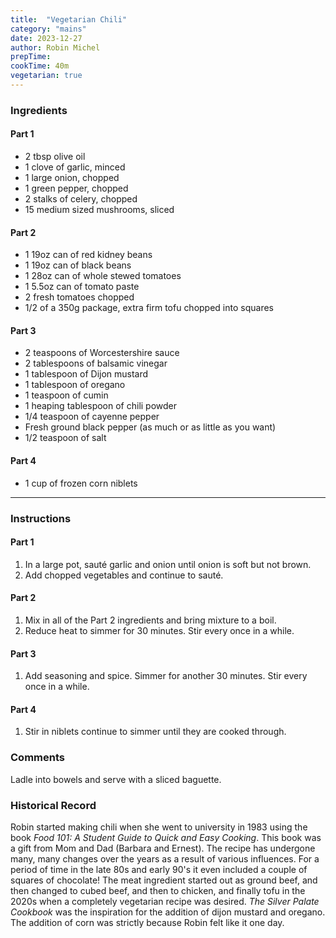 ```yaml
---
title:  "Vegetarian Chili"
category: "mains"
date: 2023-12-27
author: Robin Michel
prepTime:
cookTime: 40m
vegetarian: true
---
```


### Ingredients

#### Part 1

- 2 tbsp olive oil
- 1 clove of garlic, minced
- 1 large onion, chopped
- 1 green pepper, chopped
- 2 stalks of celery, chopped
- 15 medium sized mushrooms, sliced

#### Part 2

- 1 19oz can of red kidney beans
- 1 19oz can of black beans
- 1 28oz can of whole stewed tomatoes
- 1 5.5oz can of tomato paste
- 2 fresh tomatoes chopped
- 1/2 of a 350g package, extra firm tofu chopped into squares

#### Part 3

- 2 teaspoons of Worcestershire sauce
- 2 tablespoons of balsamic vinegar
- 1 tablespoon of Dijon mustard
- 1 tablespoon of oregano
- 1 teaspoon of cumin
- 1 heaping tablespoon of chili powder
- 1/4 teaspoon of cayenne pepper
- Fresh ground black pepper (as much or as little as you want)
- 1/2 teaspoon of salt

#### Part 4

- 1 cup of frozen corn niblets

---

### Instructions

#### Part 1

1. In a large pot, sauté garlic and onion until onion is soft but not brown.
2. Add chopped vegetables and continue to sauté.

#### Part 2

1. Mix in all of the Part 2 ingredients and bring mixture to a boil.
2. Reduce heat to simmer for 30 minutes. Stir every once in a while.

#### Part 3

1. Add seasoning and spice. Simmer for another 30 minutes.  Stir every once in a while.

#### Part 4

1. Stir in niblets continue to simmer until they are cooked through.

### Comments

Ladle into bowels and serve with a sliced baguette.

<!-- Yes, it's intentional -->

### Historical Record

Robin started making chili when she went to university in 1983 using the book _Food 101: A Student Guide to Quick and Easy Cooking_. This book was a gift from Mom and Dad (Barbara and Ernest). The recipe has undergone many, many changes over the years as a result of various influences. For a period of time in the late 80s and early 90's it even included a couple of squares of chocolate! The meat ingredient started out as ground beef, and then changed to cubed beef, and then to chicken, and finally tofu in the 2020s when a completely vegetarian recipe was desired. _The Silver Palate Cookbook_ was the inspiration for the addition of dijon mustard and oregano. The addition of corn was strictly because Robin felt like it one day.